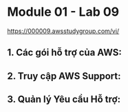 # **Module 01 - Lab 09**

https://000009.awsstudygroup.com/vi/

## 1. Các gói hỗ trợ của AWS:

## 2. Truy cập AWS Support: 

## 3. Quản lý Yêu cầu Hỗ trợ: 
